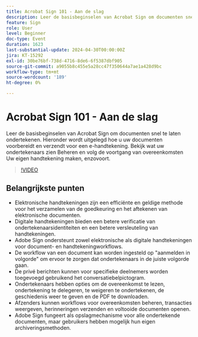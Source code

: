 ```yaml
---
title: Acrobat Sign 101 - Aan de slag
description: Leer de basisbeginselen van Acrobat Sign om documenten snel te laten ondertekenen.
feature: Sign
role: User
level: Beginner
doc-type: Event
duration: 1623
last-substantial-update: 2024-04-30T00:00:00Z
jira: KT-15292
exl-id: 30be76bf-738d-4716-8de6-6f5387dbf905
source-git-commit: a9055b8c455e5a28cc47f350644a7ae1a428d9bc
workflow-type: tm+mt
source-wordcount: '189'
ht-degree: 0%

---
```


# Acrobat Sign 101 - Aan de slag

Leer de basisbeginselen van Acrobat Sign om documenten snel te laten ondertekenen. Hieronder wordt uitgelegd hoe u uw documenten voorbereidt en verzendt voor een e-handtekening. Bekijk wat uw ondertekenaars zien Beheren en volg de voortgang van overeenkomsten Uw eigen handtekening maken, enzovoort.

>[!VIDEO](https://video.tv.adobe.com/v/3455471/?learn=on&captions=dut)

## Belangrijkste punten

* Elektronische handtekeningen zijn een efficiënte en geldige methode voor het verzamelen van de goedkeuring en het aftekenen van elektronische documenten.
* Digitale handtekeningen bieden een betere verificatie van ondertekenaarsidentiteiten en een betere versleuteling van handtekeningen.
* Adobe Sign ondersteunt zowel elektronische als digitale handtekeningen voor document- en handtekeningworkflows.
* De workflow van een document kan worden ingesteld op &quot;aanmelden in volgorde&quot; om ervoor te zorgen dat ondertekenaars in de juiste volgorde gaan.
* De privé berichten kunnen voor specifieke deelnemers worden toegevoegd gebruikend het conversatiebelpictogram.
* Ondertekenaars hebben opties om de overeenkomst te lezen, ondertekening te delegeren, te weigeren te ondertekenen, de geschiedenis weer te geven en de PDF te downloaden.
* Afzenders kunnen workflows voor overeenkomsten beheren, transacties weergeven, herinneringen verzenden en voltooide documenten openen.
* Adobe Sign fungeert als opslagmechanisme voor alle ondertekende documenten, maar gebruikers hebben mogelijk hun eigen archiveringsmethoden.
